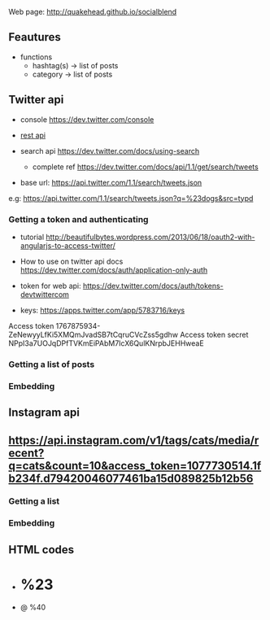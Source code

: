

Web page: http://quakehead.github.io/socialblend








## Feautures


- functions
	- hashtag(s) -> list of posts
	- category -> list of posts



## Twitter api


* console https://dev.twitter.com/console


* [rest api](https://dev.twitter.com/docs/api/1.1)


* search api
		https://dev.twitter.com/docs/using-search
		
	- complete ref
		https://dev.twitter.com/docs/api/1.1/get/search/tweets


* base url:
	https://api.twitter.com/1.1/search/tweets.json

e.g:
	https://api.twitter.com/1.1/search/tweets.json?q=%23dogs&src=typd

### Getting a token and authenticating

- tutorial
	http://beautifulbytes.wordpress.com/2013/06/18/oauth2-with-angularjs-to-access-twitter/


* How to use on twitter api docs
	https://dev.twitter.com/docs/auth/application-only-auth


- token for web api:
	https://dev.twitter.com/docs/auth/tokens-devtwittercom

* keys:
	https://apps.twitter.com/app/5783716/keys

Access token 1767875934-ZeNewyyLfKi5XMQmJvadSB7tCqruCVcZss5gdhw
Access token secret NPpI3a7UOJqDPfTVKmEiPAbM7IcX6QulKNrpbJEHHweaE 





	

### Getting a list of posts



### Embedding





## Instagram api
## https://api.instagram.com/v1/tags/cats/media/recent?q=cats&count=10&access_token=1077730514.1fb234f.d79420046077461ba15d089825b12b56

### Getting a list

### Embedding





## HTML codes

- #	%23
- @ %40









